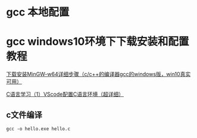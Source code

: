 <!--
 * @Author: harvey
 * @Date: 2022-10-03 22:41:25
 * @LastEditors: harvey
 * @LastEditTime: 2022-10-03 22:50:50
 * @FilePath: \learn\learnC\01_hello_c\README.md
 * @Description:gcc本地配置
-->
# gcc 本地配置

# gcc windows10环境下下载安装和配置教程


[下载安装MinGW-w64详细步骤（c/c++的编译器gcc的windows版，win10真实可用）](https://blog.csdn.net/jjxcsdn/article/details/123058745)	

[C语言学习（1）VScode配置C语言环境（超详细）](https://blog.csdn.net/qq_44150801/article/details/120760230)



## c文件编译

`gcc -o hello.exe hello.c` 
